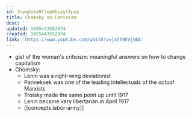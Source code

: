 ```yaml
---
id: 3vyqdika977ep6biayf1psp
title: Chomsky on Leninism
desc: ''
updated: 1655443552974
created: 1655443552974
link: 'https://www.youtube.com/watch?v=jxhT9EVj9Kk'
---
```


- gist of the woman's criticism: meaningful answers on how to change capitalism
- Chomsky:
  - Lenin was a right-wing deviationist
  - Pannekoek was one of the leading intellectuals of the *actual* Marxists
  - Trotsky made the same point up until 1917
  - Lenin became very libertarian in April 1917
  - [[concepts.labor-army]]

